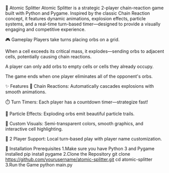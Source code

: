 🧪 Atomic Splitter Atomic Splitter is a strategic 2-player chain-reaction game built with Python and Pygame. Inspired by the classic Chain Reaction concept, it features dynamic animations, explosion effects, particle systems, and a real-time turn-based timer—designed to provide a visually engaging and competitive experience.

🎮 Gameplay Players take turns placing orbs on a grid.

When a cell exceeds its critical mass, it explodes—sending orbs to adjacent cells, potentially causing chain reactions.

A player can only add orbs to empty cells or cells they already occupy.

The game ends when one player eliminates all of the opponent's orbs.

✨ Features 🔁 Chain Reactions: Automatically cascades explosions with smooth animations.

⏱️ Turn Timers: Each player has a countdown timer—strategize fast!

🌟 Particle Effects: Exploding orbs emit beautiful particle trails.

🎨 Custom Visuals: Semi-transparent colors, smooth graphics, and interactive cell highlighting.

👥 2 Player Support: Local turn-based play with player name customization.

🔧 Installation Prerequisites 1.Make sure you have Python 3 and Pygame installed pip install pygame 2.Clone the Repository git clone https://github.com/yourusername/atomic-splitter.git cd atomic-splitter 3.Run the Game python main.py
